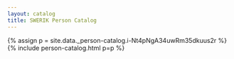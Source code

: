 ```yaml
---
layout: catalog
title: SWERIK Person Catalog
---
```

{% assign p = site.data._person-catalog.i-Nt4pNgA34uwRm35dkuus2r %}
{% include person-catalog.html p=p %}

